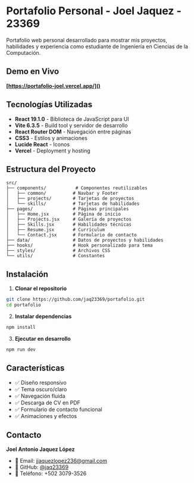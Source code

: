 # Portafolio Personal - Joel Jaquez - 23369

Portafolio web personal desarrollado para mostrar mis proyectos, habilidades y experiencia como estudiante de Ingeniería en Ciencias de la Computación.

## Demo en Vivo

**[https://portafolio-joel.vercel.app/]()** 

## Tecnologías Utilizadas

- **React 19.1.0** - Biblioteca de JavaScript para UI
- **Vite 6.3.5** - Build tool y servidor de desarrollo
- **React Router DOM** - Navegación entre páginas
- **CSS3** - Estilos y animaciones
- **Lucide React** - Iconos
- **Vercel** - Deployment y hosting

## Estructura del Proyecto

```
src/
├── components/           # Componentes reutilizables
│   ├── common/          # Navbar y Footer
│   ├── projects/        # Tarjetas de proyectos
│   └── skills/          # Tarjetas de habilidades
├── pages/               # Páginas principales
│   ├── Home.jsx         # Página de inicio
│   ├── Projects.jsx     # Galería de proyectos
│   ├── Skills.jsx       # Habilidades técnicas
│   ├── Resume.jsx       # Currículum
│   └── Contact.jsx      # Formulario de contacto
├── data/                # Datos de proyectos y habilidades
├── hooks/               # Hook personalizado para tema
├── styles/              # Archivos CSS
└── utils/               # Constantes
```

## Instalación

1. **Clonar el repositorio**
```bash
git clone https://github.com/jaq23369/portafolio.git
cd portafolio
```

2. **Instalar dependencias**
```bash
npm install
```

3. **Ejecutar en desarrollo**
```bash
npm run dev
```

##  Características

- ✅ Diseño responsivo
- ✅ Tema oscuro/claro
- ✅ Navegación fluida
- ✅ Descarga de CV en PDF
- ✅ Formulario de contacto funcional
- ✅ Animaciones y efectos

##  Contacto

**Joel Antonio Jaquez López**

- 📧 Email: jjaquezlopez236@gmail.com
- 🐙 GitHub: [@jaq23369](https://github.com/jaq23369)
- 📱 Teléfono: +502 3079-3526
